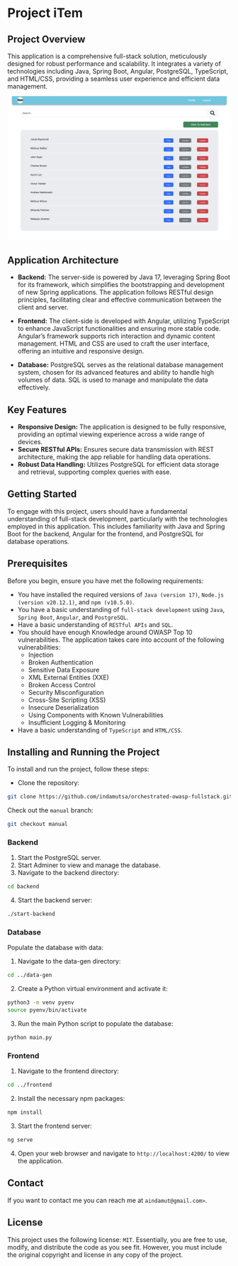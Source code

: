 # Project iTem

## Project Overview

This application is a comprehensive full-stack solution, meticulously designed for robust performance and scalability. It integrates a variety of technologies including Java, Spring Boot, Angular, PostgreSQL, TypeScript, and HTML/CSS, providing a seamless user experience and efficient data management.

![alt text](images/image.png)

## Application Architecture

- **Backend:** The server-side is powered by Java 17, leveraging Spring Boot for its framework, which simplifies the bootstrapping and development of new Spring applications. The application follows RESTful design principles, facilitating clear and effective communication between the client and server.

- **Frontend:** The client-side is developed with Angular, utilizing TypeScript to enhance JavaScript functionalities and ensuring more stable code. Angular’s framework supports rich interaction and dynamic content management. HTML and CSS are used to craft the user interface, offering an intuitive and responsive design.

- **Database:** PostgreSQL serves as the relational database management system, chosen for its advanced features and ability to handle high volumes of data. SQL is used to manage and manipulate the data effectively.

## Key Features

- **Responsive Design:** The application is designed to be fully responsive, providing an optimal viewing experience across a wide range of devices.
- **Secure RESTful APIs:** Ensures secure data transmission with REST architecture, making the app reliable for handling data operations.
- **Robust Data Handling:** Utilizes PostgreSQL for efficient data storage and retrieval, supporting complex queries with ease.

## Getting Started

To engage with this project, users should have a fundamental understanding of full-stack development, particularly with the technologies employed in this application. This includes familiarity with Java and Spring Boot for the backend, Angular for the frontend, and PostgreSQL for database operations.

## Prerequisites

Before you begin, ensure you have met the following requirements:

- You have installed the required versions of `Java (version 17)`, `Node.js (version v20.12.1)`, and `npm (v10.5.0)`.
- You have a basic understanding of `full-stack development` using `Java`, `Spring Boot`, `Angular`, and `PostgreSQL`.
- Have a basic understanding of `RESTful APIs` and `SQL`.
- You should have enough Knowledge around OWASP Top 10 vulnerabilities. The application takes care into account of the following vulnerabilities:
  - Injection
  - Broken Authentication
  - Sensitive Data Exposure
  - XML External Entities (XXE)
  - Broken Access Control
  - Security Misconfiguration
  - Cross-Site Scripting (XSS)
  - Insecure Deserialization
  - Using Components with Known Vulnerabilities
  - Insufficient Logging & Monitoring
- Have a basic understanding of `TypeScript` and `HTML/CSS`.

## Installing and Running the Project

To install and run the project, follow these steps:

- Clone the repository:

```bash
git clone https://github.com/indamutsa/orchestrated-owasp-fullstack.git
```

Check out the `manual` branch:

```bash
git checkout manual
```

### Backend

1. Start the PostgreSQL server.
2. Start Adminer to view and manage the database.
3. Navigate to the backend directory:

```bash
cd backend
```

4. Start the backend server:

```bash
./start-backend
```

### Database

Populate the database with data:

1. Navigate to the data-gen directory:

```bash
cd ../data-gen
```

2. Create a Python virtual environment and activate it:

```bash
python3 -m venv pyenv
source pyenv/bin/activate
```

3. Run the main Python script to populate the database:

```bash
python main.py
```

### Frontend

1. Navigate to the frontend directory:

```bash
cd ../frontend
```

2. Install the necessary npm packages:

```bash
npm install
```

3. Start the frontend server:

```bash
ng serve
```

4. Open your web browser and navigate to `http://localhost:4200/` to view the application.

## Contact

If you want to contact me you can reach me at `aindamut@gmail.com>`.

## License

This project uses the following license: `MIT`.
Essentially, you are free to use, modify, and distribute the code as you see fit. However, you must include the original copyright and license in any copy of the project.
